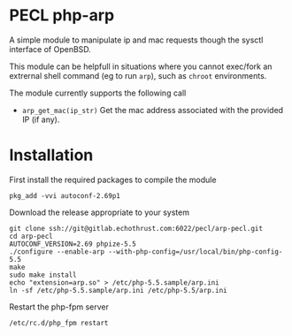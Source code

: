 # PECL php-arp

A simple module to manipulate ip and mac requests though the sysctl interface 
of OpenBSD. 

This module can be helpfull in situations where you cannot exec/fork an extrernal shell command (eg to run `arp`), such as `chroot` environments.

The module currently supports the following call
 * `arp_get_mac(ip_str)` Get the mac address associated with the provided IP 
 (if any). 

# Installation
First install the required packages to compile the module
```
pkg_add -vvi autoconf-2.69p1
```

Download the release appropriate to your system
```
git clone ssh://git@gitlab.echothrust.com:6022/pecl/arp-pecl.git
cd arp-pecl
AUTOCONF_VERSION=2.69 phpize-5.5
./configure --enable-arp --with-php-config=/usr/local/bin/php-config-5.5
make
sudo make install
echo "extension=arp.so" > /etc/php-5.5.sample/arp.ini
ln -sf /etc/php-5.5.sample/arp.ini /etc/php-5.5/arp.ini
```

Restart the php-fpm server

```
/etc/rc.d/php_fpm restart
```


